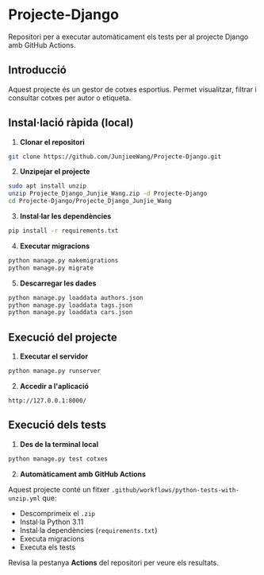 # Projecte-Django

Repositori per a executar automàticament els tests per al projecte Django amb GitHub Actions.

## Introducció

Aquest projecte és un gestor de cotxes esportius. Permet visualitzar, filtrar i consultar cotxes per autor o etiqueta.

## Instal·lació ràpida (local)

1. **Clonar el repositori**
```bash
git clone https://github.com/JunjieeWang/Projecte-Django.git
```

2. **Unzipejar el projecte**
```bash
sudo apt install unzip
unzip Projecte_Django_Junjie_Wang.zip -d Projecte-Django
cd Projecte-Django/Projecte_Django_Junjie_Wang
```

3. **Instal·lar les dependències**
```bash
pip install -r requirements.txt
```

4. **Executar migracions**
```bash
python manage.py makemigrations
python manage.py migrate
```

5. **Descarregar les dades**
```bash
python manage.py loaddata authors.json
python manage.py loaddata tags.json
python manage.py loaddata cars.json
```

## Execució del projecte

1. **Executar el servidor**
```bash
python manage.py runserver
```

2. **Accedir a l'aplicació**
```
http://127.0.0.1:8000/
```

## Execució dels tests

1. **Des de la terminal local**
```bash
python manage.py test cotxes
```

2. **Automàticament amb GitHub Actions**

Aquest projecte conté un fitxer `.github/workflows/python-tests-with-unzip.yml` que:

- Descomprimeix el `.zip`
- Instal·la Python 3.11
- Instal·la dependències (`requirements.txt`)
- Executa migracions
- Executa els tests

Revisa la pestanya **Actions** del repositori per veure els resultats.

